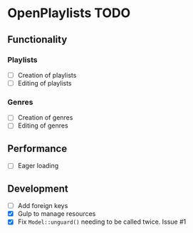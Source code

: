 # OpenPlaylists TODO

## Functionality

### Playlists

- [ ] Creation of playlists
- [ ] Editing of playlists

### Genres

- [ ] Creation of genres
- [ ] Editing of genres

## Performance

- [ ] Eager loading

## Development

- [ ] Add foreign keys
- [x] Gulp to manage resources
- [x] Fix `Model::unguard()` needing to be called twice. Issue #1
